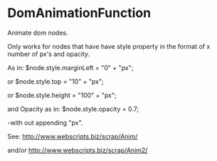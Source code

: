 # DomAnimationFunction
Animate dom nodes. 

Only works for nodes that have have style property in the format of x number of px's and opacity.

As in: $node.style.marginLeft = "0" + "px";

or     $node.style.top = "10" + "px";

or     $node.style.height = "100" + "px";



and Opacity as in: $node.style.opacity = 0.7;

-with out appending "px".

See: http://www.webscripts.biz/scrap/Anim/

and/or http://www.webscripts.biz/scrap/Anim2/
